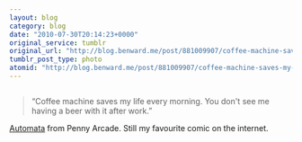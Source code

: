 ```yaml
---
layout: blog
category: blog
date: "2010-07-30T20:14:23+0000"
original_service: tumblr
original_url: "http://blog.benward.me/post/881009907/coffee-machine-saves-my-life-every-morning-you"
tumblr_post_type: photo
atomid: "http://blog.benward.me/post/881009907/coffee-machine-saves-my-life-every-morning-you"
---
```

<figure class="photo">
  <img src="http://benward.me/res/tumblr/media/881009907/0.png" alt="">
</figure>

> “Coffee machine saves my life every morning. You don't see me having a beer with it after work.”

[Automata](http://www.penny-arcade.com/comic/2010/7/23/) from Penny Arcade. Still my favourite comic on the internet.